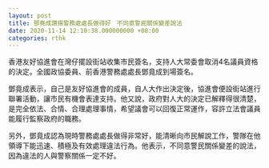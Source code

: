 ```yaml
---
layout: post
title: 鄧竟成讚揚警務處處長做得好　不同意警民關係變差說法
date: 2020-11-14 12:10:38.000000000 +08:00
categories: rthk
---
```


香港友好協進會在灣仔擺設街站收集市民簽名，支持人大常委會取消4名議員資格的決定。全國政協委員、前香港警務處處長鄧竟成到場簽名。

鄧竟成表示，自己是友好協進會的成員，自人大作出決定後，協進會便設街站進行聯署活動，讓市民有機會表達支持。他又說，政府對人大的決定已解釋得很清楚，是完全依法、合情、合理處理事情，希望議會可以回復正常運作，容許立法會議員能履行監察政府的職務。

另外，鄧竟成認為現時警務處處長做得非常好，能清晰向市民解說工作，警隊在他領導下能迅速、積極及有效處理違法行為。他表示，不同意警民關係變差的說法，因為違法的人與警察關係一定不好。
